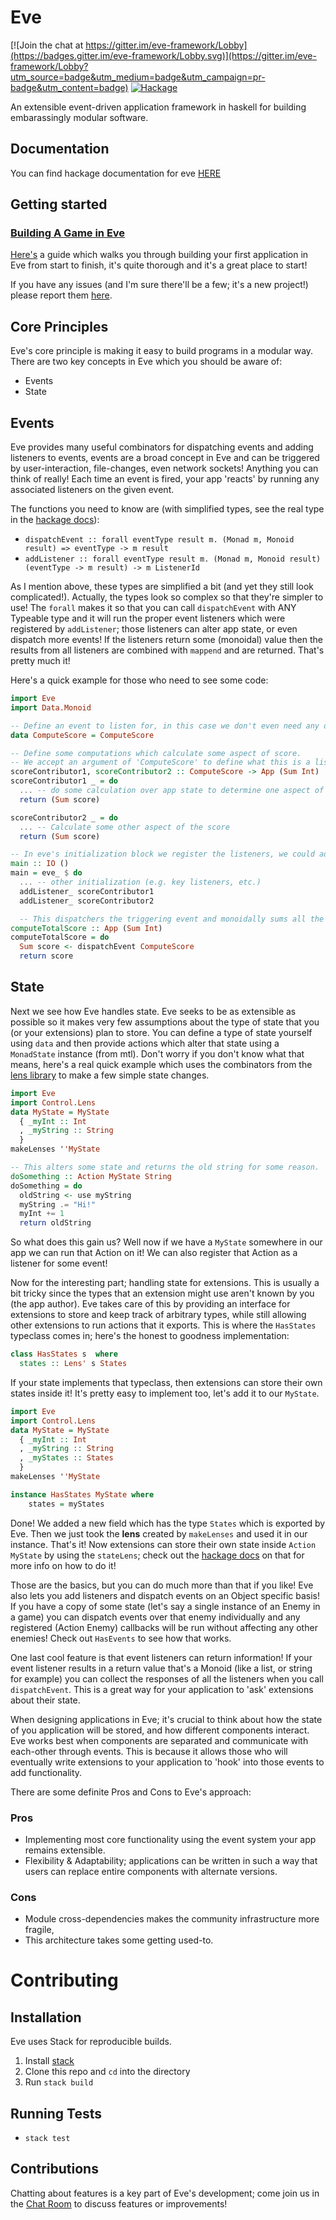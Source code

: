 Eve
===

[![Join the chat at https://gitter.im/eve-framework/Lobby](https://badges.gitter.im/eve-framework/Lobby.svg)](https://gitter.im/eve-framework/Lobby?utm_source=badge&utm_medium=badge&utm_campaign=pr-badge&utm_content=badge)
[![Hackage](https://img.shields.io/badge/hackage-latest-green.svg)](https://hackage.haskell.org/package/eve)

An extensible event-driven application framework in haskell for building embarassingly modular software.

Documentation
-------------
You can find hackage documentation for eve [HERE](https://hackage.haskell.org/package/eve)

Getting started
---------------
### [Building A Game in Eve](https://github.com/ChrisPenner/eve/blob/master/examples/tunnel-crawler/README.md)
[Here's](https://github.com/ChrisPenner/eve/blob/master/examples/tunnel-crawler/README.md) a guide which
walks you through building your first application in Eve from start to finish, it's quite thorough and it's a great
place to start!

If you have any issues (and I'm sure there'll be a few; it's a new project!)
please report them [here](https://github.com/ChrisPenner/eve/issues).

Core Principles
---------------

Eve's core principle is making it easy to build programs in a modular way.
There are two key concepts in Eve which you should be aware of:

- Events
- State

## Events
Eve provides many useful combinators for dispatching events and adding
listeners to events, events are a broad concept in Eve and can be triggered by
user-interaction, file-changes, even network sockets! Anything you can think of
really! Each time an event is fired, your app 'reacts' by running any
associated listeners on the given event. 

The functions you need to know are (with simplified types, see the real type in
the [hackage docs](https://hackage.haskell.org/package/eve/docs/Eve.html)):

- `dispatchEvent :: forall eventType result m. (Monad m, Monoid result) => eventType -> m result`
- `addListener :: forall eventType result m. (Monad m, Monoid result) (eventType -> m result) -> m ListenerId`

As I mention above, these types are simplified a bit (and yet they still look
complicated!). Actually, the types look so complex so that they're simpler to
use! The `forall` makes it so that you can call `dispatchEvent` with ANY
Typeable type and it will run the proper event listeners which were registered
by `addListener`; those listeners can alter app state, or even dispatch more
events! If the listeners return some (monoidal) value then the results from all
listeners are combined with `mappend` and are returned. That's pretty much it!

Here's a quick example for those who need to see some code:

```haskell
import Eve
import Data.Monoid

-- Define an event to listen for, in this case we don't even need any data alongside it.
data ComputeScore = ComputeScore

-- Define some computations which calculate some aspect of score.
-- We accept an argument of 'ComputeScore' to define what this is a listener for
scoreContributor1, scoreContributor2 :: ComputeScore -> App (Sum Int)
scoreContributor1 _ = do
  ... -- do some calculation over app state to determine one aspect of score
  return (Sum score)

scoreContributor2 _ = do
  ... -- Calculate some other aspect of the score
  return (Sum score)

-- In eve's initialization block we register the listeners, we could add these listeners anywhere
main :: IO ()
main = eve_ $ do
  ... -- other initialization (e.g. key listeners, etc.)
  addListener_ scoreContributor1
  addListener_ scoreContributor2

  -- This dispatchers the triggering event and monoidally sums all the individual score components!
computeTotalScore :: App (Sum Int)
computeTotalScore = do
  Sum score <- dispatchEvent ComputeScore
  return score
```

## State

Next we see how Eve handles state. Eve seeks to be as extensible as possible so
it makes very few assumptions about the type of state that you (or your
extensions) plan to store. You can define a type of state yourself using `data`
and then provide actions which alter that state using a `MonadState` instance
(from mtl). Don't worry if you don't know what that means, here's a real quick
example which uses the combinators from the [lens
library](https://hackage.haskell.org/package/lens) to make a few simple state
changes.

```haskell
import Eve
import Control.Lens
data MyState = MyState
  { _myInt :: Int
  , _myString :: String
  }
makeLenses ''MyState

-- This alters some state and returns the old string for some reason.
doSomething :: Action MyState String
doSomething = do
  oldString <- use myString
  myString .= "Hi!"
  myInt += 1
  return oldString
```

So what does this gain us? Well now if we have a `MyState` somewhere in our app we
can run that Action on it! We can also register that Action as a listener for some
event!

Now for the interesting part; handling state for extensions. This is usually a bit
tricky since the types that an extension might use aren't known by you (the app author).
Eve takes care of this by providing an interface for extensions to store and keep track
of arbitrary types, while still allowing other extensions to run actions that it exports.
This is where the `HasStates` typeclass comes in; here's the honest to goodness implementation:

```haskell
class HasStates s  where
  states :: Lens' s States
```

If your state implements that typeclass, then extensions can store their own states inside it!
It's pretty easy to implement too, let's add it to our `MyState`.

```haskell
import Eve
import Control.Lens
data MyState = MyState
  { _myInt :: Int
  , _myString :: String
  , _myStates :: States
  }
makeLenses ''MyState

instance HasStates MyState where
    states = myStates
```

Done! We added a new field which has the type `States` which is exported by Eve.
Then we just took the **lens** created by `makeLenses` and used it in our instance.
That's it! Now extensions can store their own state inside `Action MyState` by
using the `stateLens`; check out the [hackage docs](https://hackage.haskell.org/package/eve/docs/Eve.html) 
on that for more info on how to do it!

Those are the basics, but you can do much more than that if you like!
Eve also lets you add listeners and dispatch events on an Object specific basis!
If you have a copy of some state (let's say a single instance of an Enemy in a game)
you can dispatch events over that enemy individually and any registered (Action Enemy)
callbacks will be run without affecting any other enemies! Check out `HasEvents`
to see how that works.

One last cool feature is that event listeners can return information! If your event
listener results in a return value that's a Monoid (like a list, or string for example)
you can collect the responses of all the listeners when you call `dispatchEvent`. This
is a great way for your application to 'ask' extensions about their state.

When designing applications in Eve; it's crucial to think about how the
state of you application will be stored, and how different components interact.
Eve works best when components are separated and communicate with each-other through
events. This is because it allows those who will eventually write extensions to your
application to 'hook' into those events to add functionality.

There are some definite Pros and Cons to Eve's approach:

### Pros

-   Implementing most core functionality using the event system your app remains extensible.
-   Flexibility & Adaptability; applications can be written in such a way that
    users can replace entire components with alternate versions.

### Cons

-   Module cross-dependencies makes the community infrastructure more fragile,
-   This architecture takes some getting used-to.

Contributing
============

Installation
------------

Eve uses Stack for reproducible builds.

1. Install [stack](http://seanhess.github.io/2015/08/04/practical-haskell-getting-started.html)
3. Clone this repo and `cd` into the directory
4. Run `stack build`

Running Tests
-------------

- `stack test`

Contributions
-------------

Chatting about features is a key part of Eve's development; come join us in
the [Chat Room](https://gitter.im/eve-framework/Lobby) to discuss features or 
improvements!

